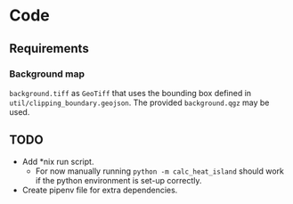 # Code

## Requirements

### Background map
`background.tiff` as `GeoTiff` that uses the bounding box defined in `util/clipping_boundary.geojson`. The provided `background.qgz` may be used.

## TODO

- Add *nix run script.
  - For now manually running `python -m calc_heat_island` should work if the python environment is set-up correctly.
- Create pipenv file for extra dependencies.

